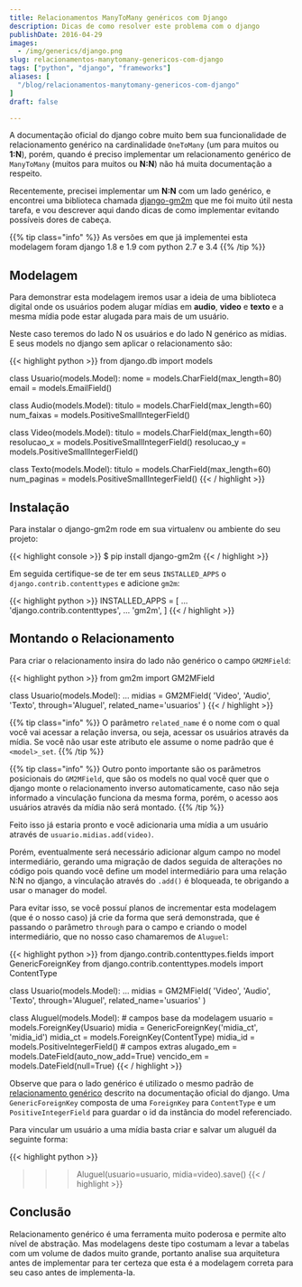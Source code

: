 ```yaml
---
title: Relacionamentos ManyToMany genéricos com Django
description: Dicas de como resolver este problema com o django
publishDate: 2016-04-29
images:
  - /img/generics/django.png
slug: relacionamentos-manytomany-genericos-com-django
tags: ["python", "django", "frameworks"]
aliases: [
  "/blog/relacionamentos-manytomany-genericos-com-django"
]
draft: false

---
```


A documentação oficial do django cobre muito bem sua funcionalidade de relacionamento genérico na cardinalidade `OneToMany` (um para muitos ou **1:N**), porém, quando é preciso implementar um relacionamento genérico de `ManyToMany` (muitos para muitos ou **N:N**) não há muita documentação a respeito.

Recentemente, precisei implementar um **N:N** com um lado genérico, e encontrei uma biblioteca chamada [django-gm2m](http://django-gm2m.readthedocs.io/en/stable/index.html) que me foi muito útil nesta tarefa, e vou descrever aqui dando dicas de como implementar evitando possíveis dores de cabeça.

{{% tip class="info" %}}
As versões em que já implementei esta modelagem foram django 1.8 e 1.9 com python 2.7 e 3.4
{{% /tip %}}

## Modelagem

Para demonstrar esta modelagem iremos usar a ideia de uma biblioteca  digital onde os usuários podem alugar mídias em **audio**, **video** e **texto** e a mesma mídia pode estar alugada para mais de um usuário.

Neste caso teremos do lado N os usuários e do lado N genérico as mídias. E seus models no django sem aplicar o relacionamento são:

{{< highlight python >}}
from django.db import models

class Usuario(models.Model):
    nome = models.CharField(max_length=80)
    email = models.EmailField()

class Audio(models.Model):
    titulo = models.CharField(max_length=60)
    num_faixas = models.PositiveSmallIntegerField()

class Video(models.Model):
    titulo = models.CharField(max_length=60)
    resolucao_x = models.PositiveSmallIntegerField()
    resolucao_y = models.PositiveSmallIntegerField()

class Texto(models.Model):
    titulo = models.CharField(max_length=60)
    num_paginas = models.PositiveSmallIntegerField()
{{< / highlight >}}

## Instalação

Para instalar o django-gm2m rode em sua virtualenv ou ambiente do seu projeto:

{{< highlight console >}}
$ pip install django-gm2m
{{< / highlight >}}

Em seguida certifique-se de ter em seus `INSTALLED_APPS` o `django.contrib.contenttypes` e adicione `gm2m`:

{{< highlight python >}}
INSTALLED_APPS = [
   ...
   'django.contrib.contenttypes',
   ...
   'gm2m',
]
{{< / highlight >}}

## Montando o Relacionamento

Para criar o relacionamento insira do lado não genérico o campo `GM2MField`:

{{< highlight python >}}
from gm2m import GM2MField

class Usuario(models.Model):
    ...
    midias = GM2MField(
        'Video', 'Audio', 'Texto', through='Aluguel', related_name='usuarios'
    )
{{< / highlight >}}

{{% tip class="info" %}}
O parâmetro `related_name` é o nome com o qual você vai acessar a relação inversa, ou seja, acessar os usuários através da mídia. Se você não usar este atributo ele assume o nome padrão que é `<model>_set`.
{{% /tip %}}

{{% tip class="info" %}}
Outro ponto importante são os parâmetros posicionais do `GM2MField`, que são os models no qual você quer que o django monte o relacionamento inverso automaticamente,  caso não seja informado a vinculação funciona da mesma forma, porém, o acesso aos usuários através da mídia não será montado.
{{% /tip %}}

Feito isso já estaria pronto e você adicionaria uma mídia a um usuário através de `usuario.midias.add(video)`.

Porém, eventualmente será necessário adicionar algum campo no model intermediário, gerando uma migração de dados seguida de alterações no código pois quando você define um model intermediário para uma relação N:N no django, a vinculação através do `.add()` é bloqueada, te obrigando a usar o manager do model.

Para evitar isso, se você possuí planos de incrementar esta modelagem (que é o nosso caso) já crie da forma que será demonstrada, que é passando o parâmetro `through` para o campo e criando o model intermediário, que no nosso caso chamaremos de `Aluguel`:

{{< highlight python >}}
from django.contrib.contenttypes.fields import GenericForeignKey
from django.contrib.contenttypes.models import ContentType

class Usuario(models.Model):
    ...
    midias = GM2MField(
        'Video', 'Audio', 'Texto', through='Aluguel', related_name='usuarios'
    )

class Aluguel(models.Model):
    # campos base da modelagem
    usuario = models.ForeignKey(Usuario)
    midia = GenericForeignKey('midia_ct', 'midia_id')
    midia_ct = models.ForeignKey(ContentType)
    midia_id = models.PositiveIntegerField()
    # campos extras
    alugado_em = models.DateField(auto_now_add=True)
    vencido_em = models.DateField(null=True)
{{< / highlight >}}

Observe que para o lado genérico é utilizado o mesmo padrão de [relacionamento genérico](https://docs.djangoproject.com/en/1.9/ref/contrib/contenttypes/#generic-relations) descrito na documentação oficial do django. Uma `GenericForeignKey` composta de uma `ForeignKey` para `ContentType` e um `PositiveIntegerField` para guardar o id da instância do model referenciado.

Para vincular um usuário a uma mídia basta criar e salvar um aluguél da seguinte forma:

{{< highlight python >}}
>>> Aluguel(usuario=usuario, midia=video).save()
{{< / highlight >}}

## Conclusão

Relacionamento genérico é uma ferramenta muito poderosa e permite alto nível de abstração. Mas modelagens deste tipo costumam a levar a tabelas com um volume de dados muito grande, portanto analise sua arquitetura antes de implementar para ter certeza que esta é a modelagem correta para seu caso antes de implementa-la.
